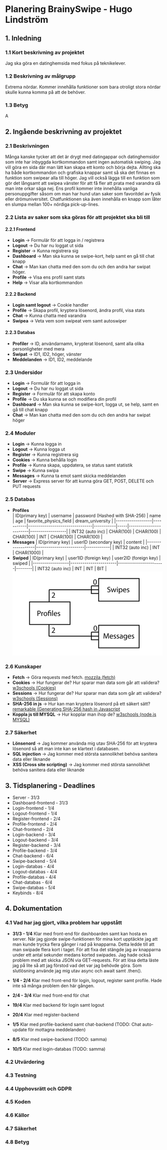 # Planering BrainySwipe - Hugo Lindström

## 1. Inledning

### 1.1 Kort beskrivning av projektet
Jag ska göra en datinghemsida med fokus på teknikelever.

### 1.2 Beskrivning av målgrupp
Extrema nördar. Kommer innehålla funktioner som bara otroligt stora nördar skulle kunna komma på att de behöver.

### 1.3 Betyg
A

## 2. Ingående beskrivning av projektet
### 2.1 Beskrivningen
Många kanske tycker att det är drygt med datingappar och datinghemsidor som inte har inbyggda kortkommandon samt ingen automatisk swiping. 
Jag vill göra en sida där man lätt kan skapa ett konto och börja dejta. Allting ska ha både kortkommandon och grafiska knappar samt så ska det finnas
en funktion som swipear alla till höger. Jag vill också lägga till en funktion som gör det långsamt att swipea vänster för att få fler att 
prata med varandra då man inte orkar säga nej. Ens profil kommer inte innehålla vanliga personuppgifter såsom om man har hund utan saker som 
favoritdel av fysik eller drömuniversitet. Chatfunktionen ska även innehålla en knapp som låter en slumpa mellan 100+ nördiga pick-up-lines.

### 2.2 Lista av saker som ska göras för att projektet ska bli till
#### 2.2.1 Frontend
* **Login** -> Formulär för att logga in / registrera
* **Logout** -> Du har nu loggat ut sida
* **Register** -> Kunna registrera sig
* **Dashboard** -> Man ska kunna se swipe-kort, help samt en gå till chat knapp
* **Chat** -> Man kan chatta med den som du och den andra har swipat höger.
* **Profile** -> Visa ens profil samt stats
* **Help** -> Visar alla kortkommandon

#### 2.2.2 Backend
* **Login samt logout** -> Cookie handler
* **Profile** -> Skapa profil, kryptera lösenord, ändra profil, visa stats
* **Chat** -> Kunna chatta med varandra
* **Swipea** -> Veta vem som swipeat vem samt autoswiper

#### 2.2.3 Databas
* **Profiler** -> ID, användarnamn, krypterat lösenord, samt alla olika personligheter med mera
* **Swipat** -> ID1, ID2, höger, vänster
* **Meddelanden** -> ID1, ID2, meddelande

### 2.3 Undersidor
* **Login** -> Formulär för att logga in
* **Logout** -> Du har nu loggat ut sida
* **Register** -> Formulär för att skapa konto
* **Profile** -> Du ska kunna se och modifiera din profil
* **Dashboard** -> Man ska kunna se swipe-kort, logga ut, se help, samt en gå till chat knapp
* **Chat** -> Man kan chatta med den som du och den andra har swipat höger

### 2.4 Moduler
* **Login** -> Kunna logga in
* **Logout** -> Kunna logga ut
* **Register** -> Kunna registrera sig
* **Cookies** -> Kunna behålla login
* **Profile** -> Kunna skapa, uppdatera, se status samt statistik
* **Swipe** -> Kunna swipa
* **Messages** -> Kunna ta emot samt skicka meddelanden
* **Server** -> Express server för att kunna göra GET, POST, DELETE och PUT requests

### 2.5 Databas
* **Profiles** <br>
    | ID(primary key)  | username  | password (Hashed with SHA-256) | name      | age | favorite_physics_field | dream_university |
    |------------------|-----------|--------------------------------|-----------|-----|------------------------|------------------|
    | INT32 (auto inc) | CHAR(100) | CHAR(100)                      | CHAR(100) | INT | CHAR(100)              | CHAR(100)        |
* **Messages**
    | ID(primary key)  | userID (secondary key) | content    |
    |------------------|------------------------|------------|
    | INT32 (auto inc) | INT                    | CHAR(1000) |
* **Swiped**
    | ID(primary key)  | user1ID (foreign key) | user2ID (foreign key) | swiped |
    |------------------|-----------------------|-----------------------|--------|
    | INT32 (auto inc) | INT                   | INT                   | BIT    |
![Databas modell](./images/databas.png)

### 2.6 Kunskaper
* **Fetch** -> Göra requests med fetch. [mozzila (fetch)](https://developer.mozilla.org/en-US/docs/Web/API/Fetch_API/Using_Fetch)
* **Cookies** -> Hur fungerar de? Hur sparar man data som går att validera? [w3schools (Cookies)](https://www.w3schools.com/js/js_cookies.asp)
* **Sessions** -> Hur fungerar de? Hur sparar man data som går att validera? [w3schools (Sessions)](https://www.w3schools.com/jsref/prop_win_sessionstorage.asp)
* **SHA-256 in js** -> Hur kan man kryptera lösenord på ett säkert sätt? [remarkable (Generating SHA-256 hash in Javascript](https://remarkablemark.medium.com/how-to-generate-a-sha-256-hash-with-javascript-d3b2696382fd)
* **Koppla js till MYSQL** -> Hur kopplar man ihop de? [w3schools (node.js MYSQL)](https://www.w3schools.com/nodejs/nodejs_mysql.asp)

### 2.7 Säkerhet
* **Lönsenord** -> Jag kommer använda mig utav SHA-256 för att kryptera lösenord så att man inte kan se klartext i databasen.
* **SQL injection** -> Jag kommer med största sannolikhet behöva sanitera data eller liknande
* **XSS (Cross site scripting)** -> Jag kommer med största sannolikhet behöva sanitera data eller liknande

## 3. Tidsplanering - Deadlines
* Server - 31/3
* Dashboard-frontend - 31/3
* Login-frontend - 1/4
* Logout-frontend - 1/4
* Register-frontend - 2/4
* Profile-frontend - 2/4
* Chat-frontend - 2/4
* Login-backend - 3/4
* Logout-backend - 3/4
* Register-backend - 3/4
* Profile-backend - 3/4
* Chat-backend - 6/4
* Swipe-backend - 5/4
* Login-databas - 4/4
* Logout-databas - 4/4
* Profile-databas - 4/4
* Chat-databas - 6/4
* Swipe-databas - 5/4
* Keybinds - 8/4

## 4. Dokumentation
### 4.1 Vad har jag gjort, vilka problem har uppstått
* **31/3 - 1/4** Klar med front-end för dashboarden samt kan hosta en server. När jag gjorde swipe-funktionen för mina kort upptäckte jag att
man kunde trycka flera gånger i rad på knapparna. Detta ledde till att man swipade flera kort i taget. För att fixa det stängde jag av knapparna
under ett antal sekunder medans korted swipades. Jag hade också problem med att skicka JSON via GET-requests. För att lösa detta läste jag på lite
så att jag förstod vad det var jag behövde göra. Som slutlösning använde jag mig utav async och await samt .then().

* **1/4 - 2/4** Klar med front-end för login, logout, register samt profile. Hade inte så många problem den här gången.
* **2/4 - 3/4** Klar med front-end för chat
* **19/4** Klar med backend för login samt logout
* **20/4** Klar med register-backend
* **1/5** Klar med profile-backend samt chat-backend (TODO: Chat auto-update för mottagna meddelanden)
* **8/5** Klar med swipe-backend (TODO: samma)
* **10/5** Klar med login-databas (TODO: samma)

### 4.2 Utvärdering
### 4.3 Testning
### 4.4 Upphovsrätt och GDPR
### 4.5 Koden
### 4.6 Källor
### 4.7 Säkerhet
### 4.8 Betyg